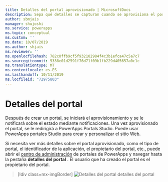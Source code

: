 ```yaml
---
title: Detalles del portal aprovisionado | MicrosoftDocs
description: Sepa qué detalles se capturan cuando se aprovisiona el portal y lo que puede usar.
author: sbmjais
manager: shujoshi
ms.service: powerapps
ms.topic: conceptual
ms.custom: ''
ms.date: 10/07/2019
ms.author: shjais
ms.reviewer: ''
ms.openlocfilehash: 782c0ffb9cf5f932102984f4c3b1efca47c5a7c7
ms.sourcegitcommit: 5338e01d2591f76d71f09b1fb229d405657a0c1c
ms.translationtype: MT
ms.contentlocale: es-ES
ms.lasthandoff: 10/11/2019
ms.locfileid: "72975803"
---
```

# <a name="portal-details"></a>Detalles del portal

Después de crear un portal, se iniciará el aprovisionamiento y se le notificará sobre el estado mediante notificaciones. Una vez aprovisionado el portal, se le redirigirá a PowerApps Portals Studio. Puede usar PowerApps portales Studio para crear y personalizar el sitio Web.

Si necesita ver más detalles sobre el portal aprovisionado, como el tipo de portal, el identificador de la aplicación, el propietario del portal, etc., puede abrir el [centro de administración](admin-overview.md) de portales de PowerApps y navegar hasta la pestaña **detalles del portal** . El usuario que ha creado el portal es el propietario del portal.

> [!div class=mx-imgBorder]
> ![](../media/portal-details-admin.png "Detalles del") portal detalles del portal